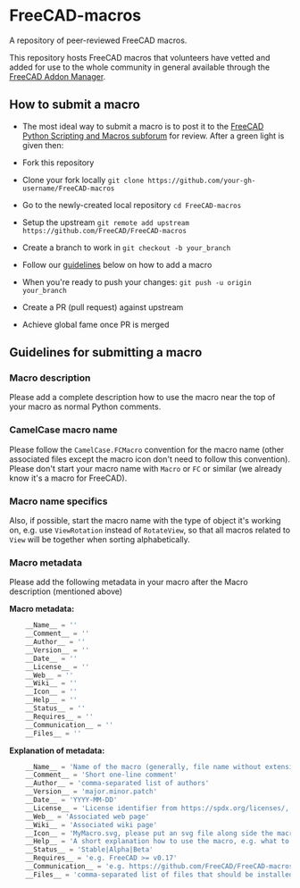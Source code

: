 # FreeCAD-macros

A repository of peer-reviewed FreeCAD macros.

This repository hosts FreeCAD macros that volunteers have vetted and added for use to the whole community in general available through the [FreeCAD Addon Manager](https://www.freecadweb.org/wiki/AddonManager).

## How to submit a macro

- The most ideal way to submit a macro is to post it to the [FreeCAD Python Scripting and Macros subforum](https://forum.freecadweb.org/viewforum.php?f=22) for review. After a green light is given then:  

- Fork this repository
- Clone your fork locally `git clone https://github.com/your-gh-username/FreeCAD-macros`
- Go to the newly-created local repository `cd FreeCAD-macros`
- Setup the upstream `git remote add upstream https://github.com/FreeCAD/FreeCAD-macros`
- Create a branch to work in `git checkout -b your_branch`
- Follow our [guidelines](https://github.com/FreeCAD/FreeCAD-macros/README.md#guidelines-for-submitting-a-macro) below on how to add a macro
- When you're ready to push your changes: `git push -u origin your_branch`
- Create a PR (pull request) against upstream
- Achieve global fame once PR is merged

## Guidelines for submitting a macro

### Macro description
Please add a complete description how to use the macro near the top of your macro as normal Python comments.  

### CamelCase macro name
Please follow the `CamelCase.FCMacro` convention for the macro name (other associated files except the macro icon don't need to follow this convention). Please don't start your macro name with `Macro` or `FC` or similar (we already know it's a macro for FreeCAD).  

### Macro name specifics
Also, if possible, start the macro name with the type of object it's working on, e.g. use `ViewRotation` instead of `RotateView`, so that all macros related to `View` will be together when sorting alphabetically.  

### Macro metadata
Please add the following metadata in your macro after the Macro description (mentioned above)  

**Macro metadata:**

```python
    __Name__ = ''
    __Comment__ = ''
    __Author__ = ''
    __Version__ = ''
    __Date__ = ''
    __License__ = ''
    __Web__ = ''
    __Wiki__ = ''
    __Icon__ = ''
    __Help__ = ''
    __Status__ = ''
    __Requires__ = ''
    __Communication__ = ''
    __Files__ = ''
```

**Explanation of metadata:**

```python
    __Name__ = 'Name of the macro (generally, file name without extension with spaces)'
    __Comment__ = 'Short one-line comment'
    __Author__ = 'comma-separated list of authors'
    __Version__ = 'major.minor.patch'
    __Date__ = 'YYYY-MM-DD'
    __License__ = 'License identifier from https://spdx.org/licenses/, e.g. LGPL-2.0-or-later as FreeCAD, MIT, CC0-1.0'
    __Web__ = 'Associated web page'
    __Wiki__ = 'Associated wiki page'
    __Icon__ = 'MyMacro.svg, please put an svg file along side the macro, respecting the macro filename'
    __Help__ = 'A short explanation how to use the macro, e.g. what to select before launching'
    __Status__ = 'Stable|Alpha|Beta'
    __Requires__ = 'e.g. FreeCAD >= v0.17'
    __Communication__ = 'e.g. https://github.com/FreeCAD/FreeCAD-macros/issues/ if on the github'
    __Files__ = 'comma-separated list of files that should be installed together with this file, use paths relative to this file, do not include this file'
```
